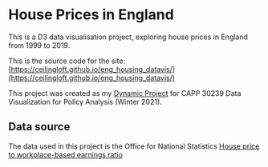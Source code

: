 # House Prices in England

This is a D3 data visualisation project, exploring house prices in England from 1999 to 2019. 

This is the source code for the site:<br/>
[https://ceilingloft.github.io/eng_housing_datavis/](https://ceilingloft.github.io/eng_housing_datavis/)

This project was created as my [Dynamic Project](https://capp-30239-winter-2021.netlify.app/#dynamic3) for CAPP 30239
Data Visualization for Policy Analysis (Winter 2021).

## Data source

The data used in this project is the Office for National Statistics [House price to workplace-based earnings ratio](https://www.ons.gov.uk/peoplepopulationandcommunity/housing/datasets/ratioofhousepricetoworkplacebasedearningslowerquartileandmedian)


